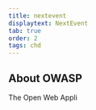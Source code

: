 ```yaml
---
title: nextevent
displaytext: NextEvent
tab: true
order: 2
tags: chd
---
```




## About OWASP

The Open Web Appli
